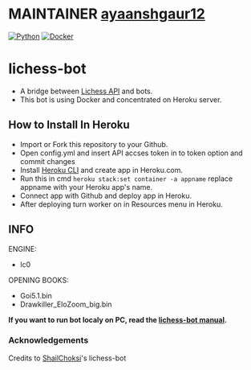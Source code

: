 # MAINTAINER [ayaanshgaur12](https://lichess.org/@/ayaanshgaur12)

[![Python](https://github.com/OIVAS7572/lichess-bot/actions/workflows/Python.yml/badge.svg)](https://github.com/OIVAS7572/lichess-bot/actions/workflows/Python.yml)
[![Docker](https://github.com/OIVAS7572/lichess-bot/actions/workflows/Docker.yml/badge.svg)](https://github.com/OIVAS7572/lichess-bot/actions/workflows/Docker.yml)

# lichess-bot

- A bridge between [Lichess API](https://lichess.org/api#tag/Bot) and bots.
- This bot is using Docker and concentrated on Heroku server.

## How to Install In Heroku

- Import or Fork this repository to your Github.
- Open config.yml and insert API accses token in to token option and commit changes
- Install [Heroku CLI](https://devcenter.heroku.com/articles/heroku-cli) and create app in Heroku.com.
- Run this in cmd `heroku stack:set container -a appname` replace appname with your Heroku app's name.
- Connect app with Github and deploy app in Heroku.
- After deploying turn worker on in Resources menu in Heroku. 

## INFO 

ENGINE:
- lc0

OPENING BOOKS: 
- Goi5.1.bin
- Drawkiller_EloZoom_big.bin

**If you want to run bot localy on PC, read the [lichess-bot manual](https://github.com/ShailChoksi/lichess-bot#lichess-bot).**

### Acknowledgements
Credits to [ShailChoksi](https://github.com/ShailChoksi/lichess-bot)'s lichess-bot 
